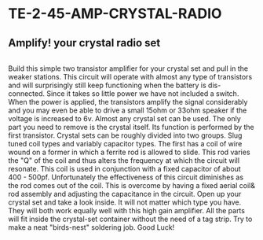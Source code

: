 # TE-2-45-AMP-CRYSTAL-RADIO

## Amplify! your crystal radio set

![]()

Build this simple two transistor amplifier for your crystal set and pull in the weaker stations. This circuit will operate with almost any type of transistors and will surprisingly still keep functioning when the battery is dis-connected. Since it takes so little power we have not included a switch. When the power is applied, the transistors amplify the signal considerably and you may even be able to drive a small 15ohm or 33ohm speaker if the voltage is increased to 6v.  Almost any crystal set can be used. The only part you need to remove is the crystal itself. Its function is performed by the first transistor. Crystal sets can be roughly divided into two groups. Slug tuned coil types and variably capacitor types. The first has a coil of wire wound on a former in which a ferrite rod is allowed to slide. This rod varies the "Q" of the coil and thus alters the frequency at which the circuit will resonate. This coil is used in conjunction with a fixed capacitor of about 400 - 500pf. Unfortunately the effectiveness of this circuit diminishes as the rod comes out of the coil. This is overcome by having a fixed aerial coil& rod assembly and adjusting the capacitance in the circuit. Open up your crystal set and take a look inside. It will not matter which type you have. They will both work equally well with this high gain amplifier. All the parts will fit inside the crystal-set container without the need of a tag strip. Try to make a neat "birds-nest" soldering job. Good Luck!

